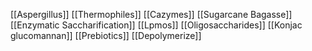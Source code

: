 [[Aspergillus]]
[[Thermophiles]]
[[Cazymes]]
[[Sugarcane Bagasse]]
[[Enzymatic Saccharification]]
[[Lpmos]]
[[Oligosaccharides]]
[[Konjac glucomannan]]
[[Prebiotics]]
[[Depolymerize]]

